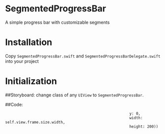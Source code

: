 # SegmentedProgressBar
A simple progress bar with customizable segments

# Installation
Copy `SegmentedProgressBar.swift` and `SegmentedProgressBarDelegate.swift` into your project


# Initialization
##Storyboard:
  change class of any `UIView` to `SegmentedProgressBar`.
  
##Code:
  ```let progressBar = SegmentedProgressBar(frame: CGRect(x: 0,
                                                          y: 0,
                                                          width: self.view.frame.size.width,
                                                          height: 200))
 ```

